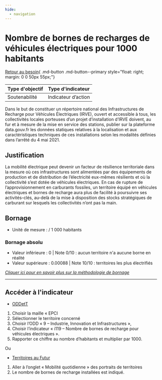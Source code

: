 ```yaml
---
hide:
  - navigation
---
```


# Nombre de bornes de recharges de véhicules électriques pour 1000 habitants

[Retour au besoin](https://konsilion.github.io/diag360/pages/besoins/bi3){ .md-button .md-button--primary style="float: right; margin: 0 0 50px 55px;"}

|Type d'objectif|Type d'indicateur|
|--|--|
|Soutenabilité|Indicateur d’action|

Dans le but de constituer un répertoire national des Infrastructures de Recharge pour Véhicules Électriques (IRVE), ouvert et accessible à tous, les collectivités locales porteuses d’un projet d’installation d’IRVE doivent, au fur et à mesure de la mise en service des stations, publier sur la plateforme data.gouv.fr les données statiques relatives à la localisation et aux caractéristiques techniques de ces installations selon les modalités définies dans l’arrêté du 4 mai 2021.

## Justification

La mobilité électrique peut devenir un facteur de résilience territoriale dans la mesure où ces infrastructures sont alimentées par des équipements de production et de distribution de l’électricité eux-mêmes résilients et où la collectivité s’est dotée de véhicules électriques. En cas de rupture de l’approvisionnement en carburants fossiles, un territoire équipé en véhicules électriques et bornes de recharge aura plus de facilité à poursuivre ses activités-clés, au-delà de la mise à disposition des stocks stratégiques de carburant sur lesquels les collectivités n’ont pas la main.  

## Bornage

* Unité de mesure : / 1 000 habitants

### Bornage absolu

* Valeur inférieure : 0 | Note 0/10 : aucun territoire n'a aucune borne en réalité
* Valeur supérieure : 0.00088 | Note 10/10 : territoires les plus électrifiés
  
*[Cliquer ici pour en savoir plus sur la méthodologie de bornage](https://konsilion.github.io/diag360/pages/indicateurs/methode_bornage)*

---

## Accéder à l'indicateur

- [ODDetT](https://oddett.lab.sspcloud.fr/app/dealapp)

1. Choisir la maille « EPCI  
1. Sélectionner le territoire concerné 
1. Choisir l’ODD « 9 – Industrie, Innovation et Infrastructures », 
1. Choisir l’indicateur « i119 – Nombre de bornes de recharge pour véhicules électriques ».  
1. Rapporter ce chiffre au nombre d’habitants et multiplier par 1000.

Ou

- [Territoires au Futur](https://territoiresaufutur.org/)

1. Aller à l’onglet « Mobilité quotidienne » des portraits de territoires 
1. Le nombre de bornes de recharge installées est indiqué.
